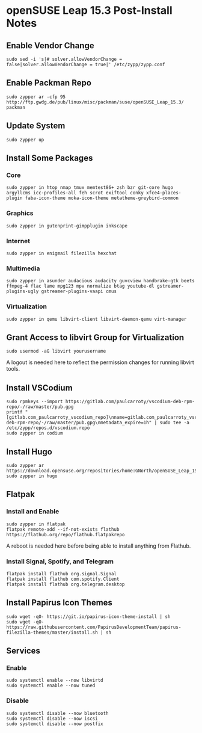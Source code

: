 # openSUSE Leap 15.3 Post-Install Notes

## Enable Vendor Change

```console
sudo sed -i 's|# solver.allowVendorChange = false|solver.allowVendorChange = true|' /etc/zypp/zypp.conf
```

## Enable Packman Repo

```console
sudo zypper ar -cfp 95 http://ftp.gwdg.de/pub/linux/misc/packman/suse/openSUSE_Leap_15.3/ packman
```

## Update System

```console
sudo zypper up
```

## Install Some Packages

### Core

```console
sudo zypper in htop nmap tmux memtest86+ zsh bzr git-core hugo argyllcms icc-profiles-all feh scrot exiftool conky xfce4-places-plugin faba-icon-theme moka-icon-theme metatheme-greybird-common
```

### Graphics

```console
sudo zypper in gutenprint-gimpplugin inkscape
```

### Internet

```console
sudo zypper in enigmail filezilla hexchat
```

### Multimedia

```console
sudo zypper in asunder audacious audacity guvcview handbrake-gtk beets ffmpeg-4 flac lame mpg123 mpv normalize btag youtube-dl gstreamer-plugins-ugly gstreamer-plugins-vaapi cmus
```

### Virtualization

```console
sudo zypper in qemu libvirt-client libvirt-daemon-qemu virt-manager
```

## Grant Access to libvirt Group for Virtualization

```console
sudo usermod -aG libvirt yourusername
```

A logout is needed here to reflect the permission changes for running libvirt
tools.

## Install VSCodium

```console
sudo rpmkeys --import https://gitlab.com/paulcarroty/vscodium-deb-rpm-repo/-/raw/master/pub.gpg
printf "[gitlab.com_paulcarroty_vscodium_repo]\nname=gitlab.com_paulcarroty_vscodium_repo\nbaseurl=https://download.vscodium.com/rpms/\nenabled=1\ngpgcheck=1\nrepo_gpgcheck=1\ngpgkey=https://gitlab.com/paulcarroty/vscodium-deb-rpm-repo/-/raw/master/pub.gpg\nmetadata_expire=1h" | sudo tee -a /etc/zypp/repos.d/vscodium.repo
sudo zypper in codium
```

## Install Hugo

```console
sudo zypper ar https://download.opensuse.org/repositories/home:GNorth/openSUSE_Leap_15.3/home:GNorth.repo
sudo zypper in hugo
```

## Flatpak

### Install and Enable

```console
sudo zypper in flatpak
flatpak remote-add --if-not-exists flathub https://flathub.org/repo/flathub.flatpakrepo
```

A reboot is needed here before being able to install anything from Flathub.

### Install Signal, Spotify, and Telegram

```console
flatpak install flathub org.signal.Signal
flatpak install flathub com.spotify.Client
flatpak install flathub org.telegram.desktop
```

## Install Papirus Icon Themes

```console
sudo wget -qO- https://git.io/papirus-icon-theme-install | sh
sudo wget -qO- https://raw.githubusercontent.com/PapirusDevelopmentTeam/papirus-filezilla-themes/master/install.sh | sh
```

## Services

### Enable

```console
sudo systemctl enable --now libvirtd
sudo systemctl enable --now tuned
```

### Disable

```console
sudo systemctl disable --now bluetooth
sudo systemctl disable --now iscsi
sudo systemctl disable --now postfix
```
